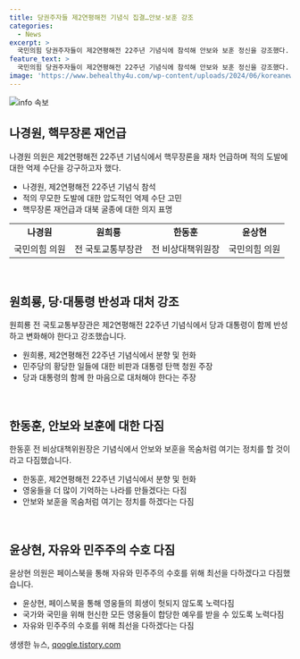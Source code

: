 ```yaml
---
title: 당권주자들 제2연평해전 기념식 집결…안보·보훈 강조
categories:
  - News
excerpt: >
  국민의힘 당권주자들이 제2연평해전 22주년 기념식에 참석해 안보와 보훈 정신을 강조했다. 나경원 의원은 핵무장론을 재언급하며 도발에 대한 압도적인 억제수단을 고민했다고 밝혔고, 원희룡 전 국토교통부 장관은 정치권의 반성과 대처를 촉구했다. 한동훈 전 비상대책위원장은 안보와 보훈을 목숨처럼 여기는 정치를 다짐했고, 윤상현 의원은 영웅들의 희생이 헛되지 않도록 자유와 민주주의를 수호할 다짐을 했다.
feature_text: >
  국민의힘 당권주자들이 제2연평해전 22주년 기념식에 참석해 안보와 보훈 정신을 강조했다. 나경원 의원은 핵무장론을 재언급하며 도발에 대한 압도적인 억제수단을 고민했다고 밝혔고, 원희룡 전 국토교통부 장관은 정치권의 반성과 대처를 촉구했다. 한동훈 전 비상대책위원장은 안보와 보훈을 목숨처럼 여기는 정치를 다짐했고, 윤상현 의원은 영웅들의 희생이 헛되지 않도록 자유와 민주주의를 수호할 다짐을 했다.
image: 'https://www.behealthy4u.com/wp-content/uploads/2024/06/koreanews.jpg'
---
```


<p><img src="https://www.behealthy4u.com/wp-content/uploads/2024/06/koreanews.jpg" alt="info 속보" /></p>

<h2 data-ke-size="size26">나경원, 핵무장론 재언급</h2>

<p data-ke-size="size16">나경원 의원은 제2연평해전 22주년 기념식에서 핵무장론을 재차 언급하며 적의 도발에 대한 억제 수단을 강구하고자 했다.</p>

<ul>
  <li>나경원, 제2연평해전 22주년 기념식 참석</li>
  <li>적의 무모한 도발에 대한 압도적인 억제 수단 고민</li>
  <li>핵무장론 재언급과 대북 굴종에 대한 의지 표명</li>
</ul>

<table>
  <tr>
    <td style="text-align: center; height: 17px;"><b>나경원</b></td>
    <td style="text-align: center; height: 17px;"><b>원희룡</b></td>
    <td style="text-align: center; height: 17px;"><b>한동훈</b></td>
    <td style="text-align: center; height: 17px;"><b>윤상현</b></td>
  </tr>
  <tr>
    <td style="text-align: center; height: 17px;">국민의힘 의원</td>
    <td style="text-align: center; height: 17px;">전 국토교통부장관</td>
    <td style="text-align: center; height: 17px;">전 비상대책위원장</td>
    <td style="text-align: center; height: 17px;">국민의힘 의원</td>
  </tr>
</table>

<p data-ke-size="size16">&nbsp;</p>

<h2 data-ke-size="size26">원희룡, 당·대통령 반성과 대처 강조</h2>

<p data-ke-size="size16">원희룡 전 국토교통부장관은 제2연평해전 22주년 기념식에서 당과 대통령이 함께 반성하고 변화해야 한다고 강조했습니다.</p>

<ul>
  <li>원희룡, 제2연평해전 22주년 기념식에서 분향 및 헌화</li>
  <li>민주당의 황당한 일들에 대한 비판과 대통령 탄핵 청원 주장</li>
  <li>당과 대통령의 함께 한 마음으로 대처해야 한다는 주장</li>
</ul>

<p data-ke-size="size16">&nbsp;</p>

<h2 data-ke-size="size26">한동훈, 안보와 보훈에 대한 다짐</h2>

<p data-ke-size="size16">한동훈 전 비상대책위원장은 기념식에서 안보와 보훈을 목숨처럼 여기는 정치를 할 것이라고 다짐했습니다.</p>

<ul>
  <li>한동훈, 제2연평해전 22주년 기념식에서 분향 및 헌화</li>
  <li>영웅들을 더 많이 기억하는 나라를 만들겠다는 다짐</li>
  <li>안보와 보훈을 목숨처럼 여기는 정치를 하겠다는 다짐</li>
</ul>

<p data-ke-size="size16">&nbsp;</p>

<h2 data-ke-size="size26">윤상현, 자유와 민주주의 수호 다짐</h2>

<p data-ke-size="size16">윤상현 의원은 페이스북을 통해 자유와 민주주의 수호를 위해 최선을 다하겠다고 다짐했습니다.</p>

<ul>
  <li>윤상현, 페이스북을 통해 영웅들의 희생이 헛되지 않도록 노력다짐</li>
  <li>국가와 국민을 위해 헌신한 모든 영웅들이 합당한 예우를 받을 수 있도록 노력다짐</li>
  <li>자유와 민주주의 수호를 위해 최선을 다하겠다는 다짐</li>
</ul>

<p data-ke-size="size16"></p>
생생한 뉴스, <a href="https://qoogle.tistory.com" rel="dofollow">qoogle.tistory.com</a>


